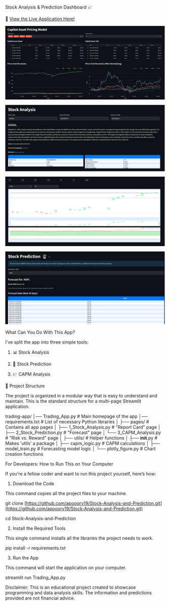 Stock Analysis & Prediction Dashboard 📈

🚀 [View the Live Application Here!](https://stock-analysis-and-prediction-apooorv19.streamlit.app)

![CAPM Page](https://github.com/apooorv19/stock-analysis-and-prediction/blob/main/CAPM%20Page.png?raw=true)

![Stock Analysis Page](https://github.com/apooorv19/stock-analysis-and-prediction/blob/main/Stock%20Analysis%20Page.png?raw=true)

![Stock Analysis Visualization Page](https://github.com/apooorv19/stock-analysis-and-prediction/blob/main/Stock%20Analysis%20Visulaization%20Page.png?raw=true)

![Stock Prediction Page](https://github.com/apooorv19/stock-analysis-and-prediction/blob/main/Stock%20Prediction%20Page.png?raw=true)

What Can You Do With This App?

I've split the app into three simple tools:

1. 📊 Stock Analysis 

2. 🔮 Stock Prediction

3. 💹 CAPM Analysis

📂 Project Structure

The project is organized in a modular way that is easy to understand and maintain. This is the standard structure for a multi-page Streamlit application.

trading-app/
│── Trading_App.py         # Main homepage of the app
│── requirements.txt       # List of necessary Python libraries
│
├── pages/                 # Contains all app pages
│   ├── 1_Stock_Analysis.py    # "Report Card" page
│   ├── 2_Stock_Prediction.py  # "Forecast" page
│   └── 3_CAPM_Analysis.py     # "Risk vs. Reward" page
│
├── utils/                 # Helper functions
│   ├── __init__.py        # Makes 'utils' a package
│   ├── capm_logic.py      # CAPM calculations
│   ├── model_train.py     # Forecasting model logic
│   └── plotly_figure.py   # Chart creation functions



For Developers: How to Run This on Your Computer

If you're a fellow coder and want to run this project yourself, here’s how:
1. Download the Code

This command copies all the project files to your machine.

git clone [https://github.com/apooorv19/Stock-Analysis-and-Prediction.git](https://github.com/apooorv19/Stock-Analysis-and-Prediction.git)

cd Stock-Analysis-and-Prediction

2. Install the Required Tools

This single command installs all the libraries the project needs to work.

pip install -r requirements.txt

3. Run the App

This command will start the application on your computer.

streamlit run Trading_App.py

Disclaimer: This is an educational project created to showcase programming and data analysis skills. The information and predictions provided are not financial advice.
